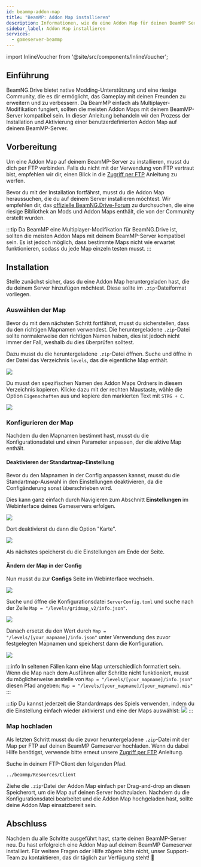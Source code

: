 ```yaml
---
id: beammp-addon-map
title: "BeamMP: Addon Map installieren"
description: Informationen, wie du eine Addon Map für deinen BeamMP Server von ZAP-Hosting installieren kannst - ZAP-Hosting.com Dokumentation
sidebar_label: Addon Map installieren
services:
  - gameserver-beammp
---
```


import InlineVoucher from '@site/src/components/InlineVoucher';

## Einführung

BeamNG.Drive bietet native Modding-Unterstützung und eine riesige Community, die es dir ermöglicht, das Gameplay mit deinen Freunden zu erweitern und zu verbessern. Da BeamMP einfach als Multiplayer-Modifikation fungiert, sollten die meisten Addon Maps mit deinem BeamMP-Server kompatibel sein. In dieser Anleitung behandeln wir den Prozess der Installation und Aktivierung einer benutzerdefinierten Addon Map auf deinem BeamMP-Server.

<InlineVoucher />

## Vorbereitung

Um eine Addon Map auf deinem BeamMP-Server zu installieren, musst du dich per FTP verbinden. Falls du nicht mit der Verwendung von FTP vertraut bist, empfehlen wir dir, einen Blick in die [Zugriff per FTP](gameserver-ftpaccess.md) Anleitung zu werfen.

Bevor du mit der Installation fortfährst, musst du die Addon Map heraussuchen, die du auf deinem Server installieren möchtest. Wir empfehlen dir, das [offizielle BeamNG.Drive-Forum](https://www.beamng.com/resources/categories/terrains-levels-maps.9/) zu durchsuchen, die eine riesige Bibliothek an Mods und Addon Maps enthält, die von der Community erstellt wurden.

:::tip
Da BeamMP eine Multiplayer-Modifikation für BeamNG.Drive ist, sollten die meisten Addon Maps mit deinem BeamMP-Server kompatibel sein. Es ist jedoch möglich, dass bestimmte Maps nicht wie erwartet funktionieren, sodass du jede Map einzeln testen musst.
:::

## Installation

Stelle zunächst sicher, dass du eine Addon Map heruntergeladen hast, die du deinem Server hinzufügen möchtest. Diese sollte im `.zip`-Dateiformat vorliegen.

### Auswählen der Map

Bevor du mit dem nächsten Schritt fortfährst, musst du sicherstellen, dass du den richtigen Mapnamen verwendest. Die heruntergeladene `.zip`-Datei sollte normalerweise den richtigen Namen haben, dies ist jedoch nicht immer der Fall, weshalb du dies überprüfen solltest.

Dazu musst du die heruntergeladene `.zip`-Datei öffnen. Suche und öffne in der Datei das Verzeichnis `levels`, das die eigentliche Map enthält.

![](https://screensaver01.zap-hosting.com/index.php/s/8cGobQaKBJmexwK/preview)

Du musst den spezifischen Namen des Addon Maps Ordners in diesem Verzeichnis kopieren. Klicke dazu mit der rechten Maustaste, wähle die Option `Eigenschaften` aus und kopiere den markierten Text mit `STRG + C`.

![](https://screensaver01.zap-hosting.com/index.php/s/D4AnY5zbfHMgMwR/preview)

### Konfigurieren der Map

Nachdem du den Mapnamen bestimmt hast, musst du die Konfigurationsdatei und einen Parameter anpassen, der die aktive Map enthält.

#### Deaktivieren der Standartmap-Einstellung

Bevor du den Mapnamen in der Config anpassen kannst, musst du die Standartmap-Auswahl in den Einstellungen deaktivieren, da die Configänderung sonst überschrieben wird.

Dies kann ganz einfach durch Navigieren zum Abschnitt **Einstellungen** im Webinterface deines Gameservers erfolgen.

![](https://screensaver01.zap-hosting.com/index.php/s/92J8Qn2QcRjEx3G/preview)

Dort deaktivierst du dann die Option "Karte".

![](https://screensaver01.zap-hosting.com/index.php/s/QDm6Ma6mArSPAGN/preview)

Als nächstes speicherst du die Einstellungen am Ende der Seite.

#### Ändern der Map in der Config

Nun musst du zur **Configs** Seite im Webinterface wechseln.

![](https://screensaver01.zap-hosting.com/index.php/s/QnQHKiaG6oia3qJ/preview)

Suche und öffne die Konfigurationsdatei `ServerConfig.toml` und suche nach der Zeile `Map = "/levels/gridmap_v2/info.json"`.

![](https://screensaver01.zap-hosting.com/index.php/s/PiatDsnqPpoiZr4/preview)

Danach ersetzt du den Wert durch `Map = "/levels/[your_mapname]/info.json"` unter Verwendung des zuvor festgelegten Mapnamen und speicherst dann die Konfiguration.

![](https://screensaver01.zap-hosting.com/index.php/s/kFgGEKgrXTQsqYZ/preview)

:::info
In seltenen Fällen kann eine Map unterschiedlich formatiert sein. Wenn die Map nach dem Ausführen aller Schritte nicht funktioniert, musst du möglicherweise anstelle von 
`Map = "/levels/[your_mapname]/info.json"` diesen Pfad angeben: 
`Map = "/levels/[your_mapname]/[your_mapname].mis"`
:::

:::tip
Du kannst jederzeit die Standardmaps des Spiels verwenden, indem du die Einstellung einfach wieder aktivierst und eine der Maps auswählst:
![](https://screensaver01.zap-hosting.com/index.php/s/5yii3i9PA4ADA8G/preview)
:::

### Map hochladen

Als letzten Schritt musst du die zuvor heruntergeladene `.zip`-Datei mit der Map per FTP auf deinen BeamMP Gameserver hochladen. Wenn du dabei Hilfe benötigst, verwende bitte erneut unsere [Zugriff per FTP](gameserver-ftpaccess.md) Anleitung.

Suche in deinem FTP-Client den folgenden Pfad.
```
../beammp/Resources/Client
```

Ziehe die `.zip`-Datei der Addon Map einfach per Drag-and-drop an diesen Speicherort, um die Map auf deinen Server hochzuladen. Nachdem du die Konfigurationsdatei bearbeitet und die Addon Map hochgeladen hast, sollte deine Addon Map einsatzbereit sein.

## Abschluss

Nachdem du alle Schritte ausgeführt hast, starte deinen BeamMP-Server neu. Du hast erfolgreich eine Addon Map auf deinem BeamMP Gameserver installiert. Für weitere Fragen oder Hilfe zögere bitte nicht, unser Support-Team zu kontaktieren, das dir täglich zur Verfügung steht! 🙂

<InlineVoucher />
